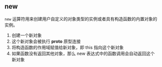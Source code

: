 ## new

`new` 运算符用来创建用户自定义的对象类型的实例或者具有构造函数的内置对象的实例。
1. 创建一个新对象
2. 这个新对象会被执行 __proto__ 原型连接
3. 将构造函数的作用域赋值给新对象，即 this 指向这个新对象
4. 如果函数没有返回其他对象，那么 new 表达式中的函数调用会自动返回这个新对象